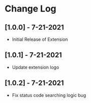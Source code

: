 # Change Log

## [1.0.0] - 7-21-2021

-   Initial Release of Extension

## [1.0.1] - 7-21-2021

-   Update extension logo

## [1.0.2] - 7-21-2021

-   Fix status code searching logic bug
